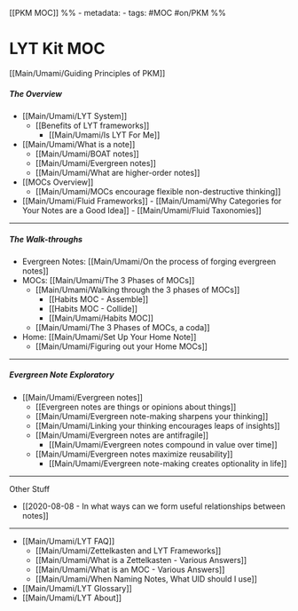 [[PKM MOC]]
%% - metadata:
	- tags: #MOC #on/PKM %%
# LYT Kit MOC
[[Main/Umami/Guiding Principles of PKM]]

##### The Overview
- [[Main/Umami/LYT System]]
	- [[Benefits of LYT frameworks]] 
		- [[Main/Umami/Is LYT For Me]]
- [[Main/Umami/What is a note]]
	- [[Main/Umami/BOAT notes]]
	- [[Main/Umami/Evergreen notes]]
	- [[Main/Umami/What are higher-order notes]]
- [[MOCs Overview]]
	- [[Main/Umami/MOCs encourage flexible non-destructive thinking]]
- [[Main/Umami/Fluid Frameworks]]
		- [[Main/Umami/Why Categories for Your Notes are a Good Idea]]
		- [[Main/Umami/Fluid Taxonomies]]

---
##### The Walk-throughs
- Evergreen Notes: [[Main/Umami/On the process of forging evergreen notes]]
- MOCs: [[Main/Umami/The 3 Phases of MOCs]]
	- [[Main/Umami/Walking through the 3 phases of MOCs]]
		- [[Habits MOC - Assemble]]
		- [[Habits MOC - Collide]]
		- [[Main/Umami/Habits MOC]]
	- [[Main/Umami/The 3 Phases of MOCs, a coda]]
- Home: [[Main/Umami/Set Up Your Home Note]]
	- [[Main/Umami/Figuring out your Home MOCs]]

---
##### Evergreen Note Exploratory
- [[Main/Umami/Evergreen notes]]
	- [[Evergreen notes are things or opinions about things]]
	- [[Main/Umami/Evergreen note-making sharpens your thinking]]
	- [[Main/Umami/Linking your thinking encourages leaps of insights]]
	- [[Main/Umami/Evergreen notes are antifragile]]
		- [[Main/Umami/Evergreen notes compound in value over time]]
	- [[Main/Umami/Evergreen notes maximize reusability]]
		- [[Main/Umami/Evergreen note-making creates optionality in life]]

---
Other Stuff
- [[2020-08-08 - In what ways can we form useful relationships between notes]]

---
- [[Main/Umami/LYT FAQ]]
	- [[Main/Umami/Zettelkasten and LYT Frameworks]]
	- [[Main/Umami/What is a Zettelkasten - Various Answers]]
	- [[Main/Umami/What is an MOC - Various Answers]]
	- [[Main/Umami/When Naming Notes, What UID should I use]]
- [[Main/Umami/LYT Glossary]]
- [[Main/Umami/LYT About]]
